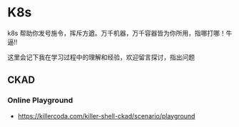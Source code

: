 # K8s

k8s 帮助你发号施令，挥斥方遒。万千机器，万千容器皆为你所用，指哪打哪！牛逼!!

这里会记下我在学习过程中的理解和经验，欢迎留言探讨，指出问题

## CKAD

### Online Playground
- https://killercoda.com/killer-shell-ckad/scenario/playground
